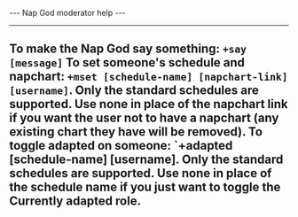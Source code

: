 --- Nap God moderator help ---

-----------------------------------------------
**To make the Nap God say something**: `+say [message]`
**To set someone's schedule and napchart**: `+mset [schedule-name] [napchart-link] [username]`. Only the standard schedules are supported. Use none in place of the napchart link if you want the user not to have a napchart (any existing chart they have will be removed).
**To toggle adapted on someone**: `+adapted [schedule-name] [username].  Only the standard schedules are supported. Use none in place of the schedule name if you just want to toggle the Currently adapted role.
-----------------------------------------------
